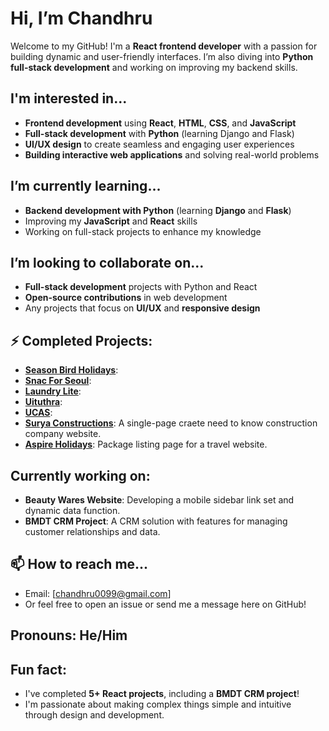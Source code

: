 #  Hi, I’m Chandhru

Welcome to my GitHub! I'm a **React frontend developer** with a passion for building dynamic and user-friendly interfaces. I’m also diving into **Python full-stack development** and working on improving my backend skills.

##  I'm interested in...
- **Frontend development** using **React**, **HTML**, **CSS**, and **JavaScript**
- **Full-stack development** with **Python** (learning Django and Flask)
- **UI/UX design** to create seamless and engaging user experiences
- **Building interactive web applications** and solving real-world problems

##  I’m currently learning...
- **Backend development with Python** (learning **Django** and **Flask**)
- Improving my **JavaScript** and **React** skills
- Working on full-stack projects to enhance my knowledge

##  I’m looking to collaborate on...
- **Full-stack development** projects with Python and React
- **Open-source contributions** in web development
- Any projects that focus on **UI/UX** and **responsive design**

## ⚡ Completed Projects:
- [**Season Bird Holidays**](https://seasonbirdholidays.com/):
- [**Snac For Seoul**](https://snacforseoul.com/):
- [**Laundry Lite**](https://laundrylite.in/):
- [**Uituthra**](https://uituthra.in/):
- [**UCAS**](https://ucas.ac.in/):
- [**Surya Constructions**](https://srisuryaconstructions.com/): A single-page craete need to know construction company website.
- [**Aspire Holidays**](https://aspireholidays.in/): Package listing page for a travel website.

##  Currently working on:
- **Beauty Wares Website**: Developing a mobile sidebar link set and dynamic data function.
- **BMDT CRM Project**: A CRM solution with features for managing customer relationships and data.

## 📫 How to reach me...
- Email: [chandhru0099@gmail.com]
- Or feel free to open an issue or send me a message here on GitHub!

##  Pronouns: He/Him

## Fun fact:
- I've completed **5+ React projects**, including a **BMDT CRM project**!
- I'm passionate about making complex things simple and intuitive through design and development.
